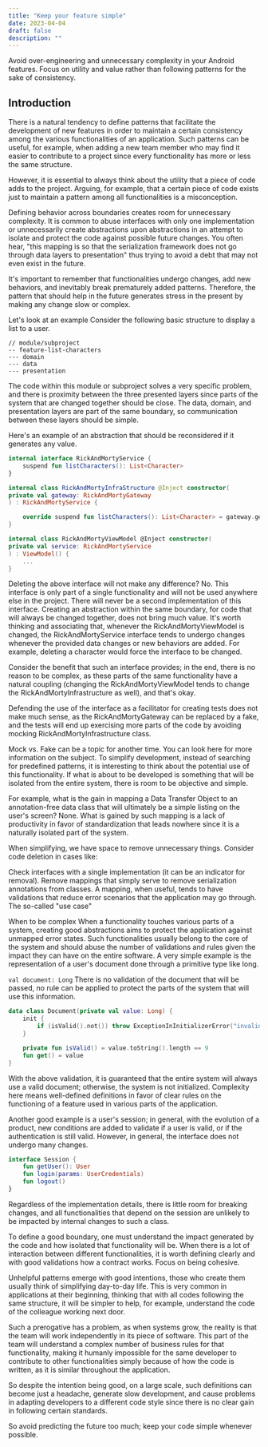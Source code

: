 ```yaml
---
title: "Keep your feature simple"
date: 2023-04-04
draft: false
description: ""
---
```


Avoid over-engineering and unnecessary complexity in your Android features. Focus on utility and value rather than following patterns for the sake of consistency.

<!--more-->

## Introduction

There is a natural tendency to define patterns that facilitate the development of new features in order to maintain a certain consistency among the various functionalities of an application. Such patterns can be useful, for example, when adding a new team member who may find it easier to contribute to a project since every functionality has more or less the same structure.

However, it is essential to always think about the utility that a piece of code adds to the project. Arguing, for example, that a certain piece of code exists just to maintain a pattern among all functionalities is a misconception.

Defining behavior across boundaries creates room for unnecessary complexity. It is common to abuse interfaces with only one implementation or unnecessarily create abstractions upon abstractions in an attempt to isolate and protect the code against possible future changes. You often hear, "this mapping is so that the serialization framework does not go through data layers to presentation" thus trying to avoid a debt that may not even exist in the future.

It's important to remember that functionalities undergo changes, add new behaviors, and inevitably break prematurely added patterns. Therefore, the pattern that should help in the future generates stress in the present by making any change slow or complex.

Let's look at an example
Consider the following basic structure to display a list to a user.

```Plain-text
// module/subproject
-- feature-list-characters
--- domain
--- data
--- presentation
```

The code within this module or subproject solves a very specific problem, and there is proximity between the three presented layers since parts of the system that are changed together should be close. The data, domain, and presentation layers are part of the same boundary, so communication between these layers should be simple.

Here's an example of an abstraction that should be reconsidered if it generates any value.

```kotlin
internal interface RickAndMortyService {
    suspend fun listCharacters(): List<Character>
}

internal class RickAndMortyInfraStructure @Inject constructor(
private val gateway: RickAndMortyGateway
) : RickAndMortyService {

    override suspend fun listCharacters(): List<Character> = gateway.getCharacters().results
}

internal class RickAndMortyViewModel @Inject constructor(
private val service: RickAndMortyService
) : ViewModel() {
    ...
}
```

Deleting the above interface will not make any difference? No. This interface is only part of a single functionality and will not be used anywhere else in the project. There will never be a second implementation of this interface. Creating an abstraction within the same boundary, for code that will always be changed together, does not bring much value. It's worth thinking and associating that, whenever the RickAndMortyViewModel is changed, the RickAndMortyService interface tends to undergo changes whenever the provided data changes or new behaviors are added. For example, deleting a character would force the interface to be changed.

Consider the benefit that such an interface provides; in the end, there is no reason to be complex, as these parts of the same functionality have a natural coupling (changing the RickAndMortyViewModel tends to change the RickAndMortyInfrastructure as well), and that's okay.

Defending the use of the interface as a facilitator for creating tests does not make much sense, as the RickAndMortyGateway can be replaced by a fake, and the tests will end up exercising more parts of the code by avoiding mocking RickAndMortyInfrastructure class.

Mock vs. Fake can be a topic for another time. You can look here for more information on the subject. To simplify development, instead of searching for predefined patterns, it is interesting to think about the potential use of this functionality. If what is about to be developed is something that will be isolated from the entire system, there is room to be objective and simple.

For example, what is the gain in mapping a Data Transfer Object to an annotation-free data class that will ultimately be a simple listing on the user's screen? None. What is gained by such mapping is a lack of productivity in favor of standardization that leads nowhere since it is a naturally isolated part of the system.

When simplifying, we have space to remove unnecessary things. Consider code deletion in cases like:

Check interfaces with a single implementation (it can be an indicator for removal). Remove mappings that simply serve to remove serialization annotations from classes. A mapping, when useful, tends to have validations that reduce error scenarios that the application may go through. The so-called "use case"

When to be complex
When a functionality touches various parts of a system, creating good abstractions aims to protect the application against unmapped error states. Such functionalities usually belong to the core of the system and should abuse the number of validations and rules given the impact they can have on the entire software. A very simple example is the representation of a user's document done through a primitive type like long.

`val document: Long`
There is no validation of the document that will be passed, no rule can be applied to protect the parts of the system that will use this information.

```kotlin
data class Document(private val value: Long) {
    init {
        if (isValid().not()) throw ExceptionInInitializerError("invalid document")
    }

    private fun isValid() = value.toString().length == 9
    fun get() = value
}
```

With the above validation, it is guaranteed that the entire system will always use a valid document; otherwise, the system is not initialized. Complexity here means well-defined definitions in favor of clear rules on the functioning of a feature used in various parts of the application.

Another good example is a user's session; in general, with the evolution of a product, new conditions are added to validate if a user is valid, or if the authentication is still valid. However, in general, the interface does not undergo many changes.

```kotlin
interface Session {
    fun getUser(): User
    fun login(params: UserCredentials)
    fun logout()
}
```

Regardless of the implementation details, there is little room for breaking changes, and all functionalities that depend on the session are unlikely to be impacted by internal changes to such a class.

To define a good boundary, one must understand the impact generated by the code and how isolated that functionality will be. When there is a lot of interaction between different functionalities, it is worth defining clearly and with good validations how a contract works. Focus on being cohesive.

Unhelpful patterns emerge with good intentions, those who create them usually think of simplifying day-to-day life. This is very common in applications at their beginning, thinking that with all codes following the same structure, it will be simpler to help, for example, understand the code of the colleague working next door.

Such a prerogative has a problem, as when systems grow, the reality is that the team will work independently in its piece of software. This part of the team will understand a complex number of business rules for that functionality, making it humanly impossible for the same developer to contribute to other functionalities simply because of how the code is written, as it is similar throughout the application.

So despite the intention being good, on a large scale, such definitions can become just a headache, generate slow development, and cause problems in adapting developers to a different code style since there is no clear gain in following certain standards.

So avoid predicting the future too much; keep your code simple whenever possible.
